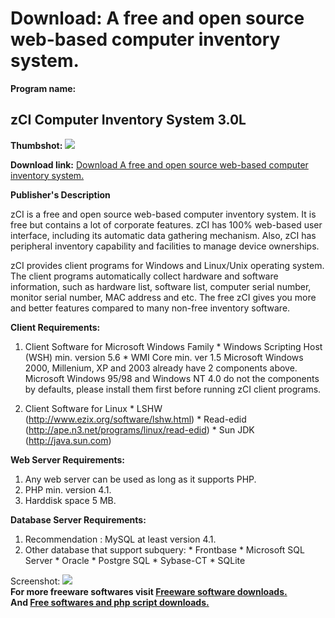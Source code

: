 # Download: A free and open source web-based computer inventory system.

**Program name:**

## zCI Computer Inventory System 3.0L

  
**Thumbshot:** ![](http://www.freewarefiles.com/screenshot/zcicis_md.gif)   
  
**Download link:** [Download A free and open source web-based computer inventory system.](http://freesoftwares.boysofts.com/ZCI-Computer-Inventory-System-L_program_38038.html)  
  


**Publisher's Description**  
  


zCI is a free and open source web-based computer inventory system. It is free but contains a lot of corporate features. zCI has 100% web-based user interface, including its automatic data gathering mechanism. Also, zCI has peripheral inventory capability and facilities to manage device ownerships. 

zCI provides client programs for Windows and Linux/Unix operating system. The client programs automatically collect hardware and software information, such as hardware list, software list, computer serial number, monitor serial number, MAC address and etc. The free zCI gives you more and better features compared to many non-free inventory software.

**Client Requirements:**

  1. Client Software for Microsoft Windows Family 
    * Windows Scripting Host (WSH) min. version 5.6 
    * WMI Core min. ver 1.5 
Microsoft Windows 2000, Millenium, XP and 2003 already have 2 components above. Microsoft Windows 95/98 and Windows NT 4.0 do not the components by defaults, please install them first before running zCI client programs.  
  

  2. Client Software for Linux 
    * LSHW (http://www.ezix.org/software/lshw.html) 
    * Read-edid (http://ape.n3.net/programs/linux/read-edid) 
    * Sun JDK (http://java.sun.com) 

**Web Server Requirements:**

  1. Any web server can be used as long as it supports PHP. 
  2. PHP min. version 4.1. 
  3. Harddisk space 5 MB. 

**Database Server Requirements:**

  1. Recommendation : MySQL at least version 4.1. 
  2. Other database that support subquery: 
    * Frontbase 
    * Microsoft SQL Server 
    * Oracle 
    * Postgre SQL 
    * Sybase-CT 
    * SQLite 

  
  
Screenshot: ![](http://www.freewarefiles.com/screenshot/zcicis.gif)   
**For more freeware softwares visit [Freeware software downloads.](http://freesoftwares.boysofts.com/)**   
**And [Free softwares and php script downloads.](http://www.boysofts.com/)**
